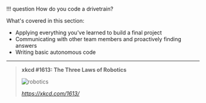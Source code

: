 !!! question
    How do you code a drivetrain?

What's covered in this section:

- Applying everything you've learned to build a final project
- Communicating with other team members and proactively finding answers
- Writing basic autonomous code

***

>**xkcd #1613: The Three Laws of Robotics**
>
>![robotics](https://imgs.xkcd.com/comics/the_three_laws_of_robotics_2x.png "In ordering #5, self-driving cars will happily drive you around, but if you tell them to drive to a car dealership, they just lock the doors and politely ask how long humans take to starve to death.")
>
>_<https://xkcd.com/1613/>_